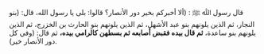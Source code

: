 قال رسول ﷲ ﷺ : (ألا أخبركم بخير دور الأنصار؟ قالوا: بلى يا رسول الله، قال: (بنو النجار، ثم الذين يلونهم بنو عبد الأشهل، ثم الذين يلونهم بنو الحارث بن الخزرج، ثم الذين يلونهم بنو ساعدة، **ثم قال بيده فقبض أصابعه ثم بسطهن كالرامي بيده،** ثم قال: (وفي كل دور الأنصار خير).